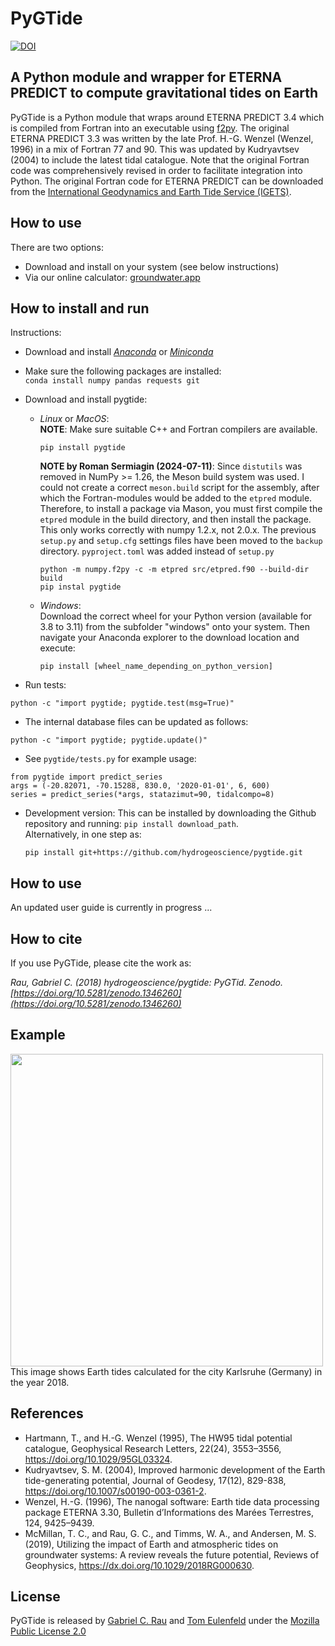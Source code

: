 # PyGTide
[![DOI](https://zenodo.org/badge/DOI/10.5281/zenodo.1346260.svg)](https://doi.org/10.5281/zenodo.1346260)

## A Python module and wrapper for ETERNA PREDICT to compute gravitational tides on Earth

PyGTide is a Python module that wraps around ETERNA PREDICT 3.4 which is compiled from Fortran into an executable using [f2py](https://docs.scipy.org/doc/numpy/f2py/). The original ETERNA PREDICT 3.3 was written by the late Prof. H.-G. Wenzel (Wenzel, 1996) in a mix of Fortran 77 and 90. This was updated by Kudryavtsev (2004) to include the latest tidal catalogue. Note that the original Fortran code was comprehensively revised in order to facilitate integration into Python. The original Fortran code for ETERNA PREDICT can be downloaded from the [International Geodynamics and Earth Tide Service (IGETS)](http://igets.u-strasbg.fr/soft_and_tool.php).

## How to use

There are two options:
* Download and install on your system (see below instructions)
* Via our online calculator: <a href="https://groundwater.app/app.php?app=pygtide" target="_blank">groundwater.app</a>


## How to install and run

Instructions:
* Download and install [*Anaconda*](https://www.anaconda.com/products/distribution) or [*Miniconda*](https://docs.conda.io/en/latest/miniconda.html)

* Make sure the following packages are installed: <br />
 `conda install numpy pandas requests git`
 
* Download and install pygtide:
  * *Linux* or *MacOS*: <br />
     **NOTE**: Make sure suitable C++ and Fortran compilers are available.
     ```
     pip install pygtide
     ```
     **NOTE by Roman Sermiagin (2024-07-11)**: Since `distutils` was removed in
     NumPy >= 1.26, the Meson build system was used. I could not create a
     correct `meson.build` script for the assembly, after which the
     Fortran-modules would be added to the `etpred` module. Therefore, to
     install a package via Mason, you must first compile the `etpred` module in
     the build directory, and then install the package. This only works
     correctly with numpy 1.2.x, not 2.0.x.
     The previous `setup.py` and `setup.cfg` settings files have been moved
     to the `backup` directory. `pyproject.toml` was added instead of `setup.py`

     ```
     python -m numpy.f2py -c -m etpred src/etpred.f90 --build-dir build
     pip instal pygtide
     ```
     
  * *Windows*:<br />
       Download the correct wheel for your Python version (available for 3.8 to 3.11) from the subfolder "windows" onto your system.
	   Then navigate your Anaconda explorer to the download location and execute:
     ```
     pip install [wheel_name_depending_on_python_version]
     ```
   
* Run tests: <br /> 
 ```
 python -c "import pygtide; pygtide.test(msg=True)"
 ```
* The internal database files can be updated as follows: <br />
 ```
 python -c "import pygtide; pygtide.update()"
 ```
* See `pygtide/tests.py` for example usage:

```
from pygtide import predict_series
args = (-20.82071, -70.15288, 830.0, '2020-01-01', 6, 600)
series = predict_series(*args, statazimut=90, tidalcompo=8)
```

* Development version: This can be installed by downloading the Github repository and running:
 `pip install download_path`. <br />
  Alternatively, in one step as: <br />
  ```
  pip install git+https://github.com/hydrogeoscience/pygtide.git
  ```

## How to use

An updated user guide is currently in progress ...


## How to cite
If you use PyGTide, please cite the work as:

*Rau, Gabriel C. (2018) hydrogeoscience/pygtide: PyGTid. Zenodo. [https://doi.org/10.5281/zenodo.1346260](https://doi.org/10.5281/zenodo.1346260)*

## Example
<img src="https://raw.githubusercontent.com/hydrogeoscience/pygtide/master/earth_tide_example.png" width="500">
This image shows Earth tides calculated for the city Karlsruhe (Germany) in the year 2018.

## References
* Hartmann, T., and H.-G. Wenzel (1995), The HW95 tidal potential catalogue, Geophysical Research Letters, 22(24), 3553–3556, https://doi.org/10.1029/95GL03324.
* Kudryavtsev, S. M. (2004), Improved harmonic development of the Earth tide-generating potential, Journal of Geodesy, 17(12), 829-838, https://doi.org/10.1007/s00190-003-0361-2.
* Wenzel, H.-G. (1996), The nanogal software: Earth tide data processing package ETERNA 3.30, Bulletin d’Informations des Marées Terrestres, 124, 9425–9439.
* McMillan, T. C., and Rau, G. C., and Timms, W. A., and Andersen, M. S. (2019), Utilizing the impact of Earth and atmospheric tides on groundwater systems: A review reveals the future potential, Reviews of Geophysics, https://dx.doi.org/10.1029/2018RG000630.

## License
PyGTide is released by [Gabriel C. Rau](https://hydrogeo.science) and [Tom Eulenfeld](https://scholar.google.com/citations?user=SJXF3mwAAAAJ&hl=en) under the [Mozilla Public License 2.0](https://www.mozilla.org/en-US/MPL/2.0/)
